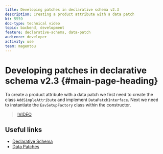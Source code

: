 ```yaml
---
title: Developing patches in declarative schema v2.3
description: Creating a product attribute with a data patch
kt: 5559
doc-type: technical video
topic: backend, development
feature: declarative-schema, data-patch
audience: developer
activity: use
team: magentou
---
```


# Developing patches in declarative schema v2.3 {#main-page-heading}

To create a product attribute with a data patch we first need to create the class `AddSimpleAttribute` and implement `DataPatchInterface`. Next we need to instantiate the `EavSetupFactory` class within the constructor.

>[!VIDEO](https://video.tv.adobe.com/v/35455?quality=12&learn=on)

## Useful links

* [Declarative Schema](https://devdocs.magento.com/guides/v2.4/extension-dev-guide/declarative-schema/)
* [Data Patches](https://devdocs.magento.com/guides/v2.4/extension-dev-guide/declarative-schema/data-patches.html)
